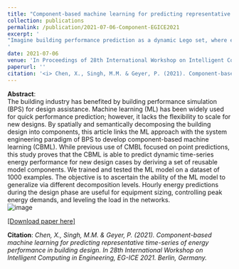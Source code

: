```yaml
---
title: "Component-based machine learning for predicting representative time-series of energy performance in building design"
collection: publications
permalink: /publication/2021-07-06-Component-EGICE2021
excerpt: '
"Imagine building performance prediction as a dynamic Lego set, where each block represents a distinct component of the design. Just as Lego pieces can be assembled in countless ways to create varied structures, our component-based machine learning (CBML) approach offers a modular and scalable solution for predicting time-series energy performance in building designs. Dive into our manuscript to uncover how we’ve redefined building performance simulation with CBML, ensuring accurate hourly energy predictions that pave the way for optimized equipment sizing, efficient energy demand control, and balanced network loads."
'
date: 2021-07-06
venue: 'In Proceedings of 28th International Workshop on Intelligent Computing in Engineering, EG-ICE 2021'
paperurl: ''
citation: '<i> Chen, X., Singh, M.M. & Geyer, P. (2021). Component-based machine learning for predicting representative time-series of energy performance in building design. In 28th International Workshop on Intelligent Computing in Engineering, EG-ICE 2021. Berlin, Germany.</i>'
---
```


**Abstract**: <Br>
The building industry has benefited by building performance simulation (BPS) for design assistance. Machine learning (ML) has been widely used for quick performance prediction; however, it lacks the flexibility to scale for new designs. By spatially and semantically decomposing the building design into components, this article links the ML approach with the system engineering paradigm of BPS to develop component-based machine learning (CBML). While previous use of CMBL focused on point predictions, this study proves that the CBML is able to predict dynamic time-series energy performance for new design cases by deriving a set of reusable model components. We trained and tested the ML model on a dataset of 1000 examples. The objective is to ascertain the ability of the ML model to generalize via different decomposition levels. Hourly energy predictions during the design phase are useful for equipment sizing, controlling peak energy demands, and leveling the load in the networks.<Br>
![image](https://user-images.githubusercontent.com/106488602/217061344-5168b84a-be21-45ce-a9c1-2a0ec5ed6ebb.png)<Br>

[[Download paper here]](https://www.researchgate.net/publication/353463670_Component-based_machine_learning_for_predicting_representative_time-_series_of_energy_performance_in_building_design)

**Citation**:<I> Chen, X., Singh, M.M. & Geyer, P. (2021). Component-based machine learning for predicting representative time-series of energy performance in building design. In 28th International Workshop on Intelligent Computing in Engineering, EG-ICE 2021. Berlin, Germany.</i>
